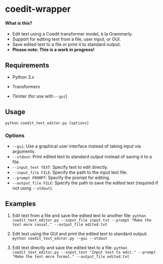 # coedit-wrapper

#### What is this?

* Edit text using a Coedit transformer model, à la Grammarly.
* Support for editing text from a file, user input, or GUI.
* Save edited text to a file or print it to standard output.
* **Please note: This is a work in progress!**

Requirements
------------

* Python 3.x

* Transformers

* Tkinter (for use with `--gui`)

Usage
-----

`python coedit_text_editor.py [options]`

### Options

* `--gui`: Use a graphical user interface instead of taking input via arguments.
* `--stdout`: Print edited text to standard output instead of saving it to a file.
* `--input_text TEXT`: Specify text to edit directly.
* `--input_file FILE`: Specify the path to the input text file.
* `--prompt PROMPT`: Specify the prompt for editing.
* `--output_file FILE`: Specify the path to save the edited text (required if not using `--stdout`).

Examples
--------

1. Edit text from a file and save the edited text to another file:
   `python coedit_text_editor.py --input_file input.txt --prompt "Make the text more casual." --output_file edited.txt`

2. Edit text using the GUI and print the edited text to standard output:
   `python coedit_text_editor.py --gui --stdout`

3. Edit text directly and save the edited text to a file:
   `python coedit_text_editor.py --input_text "Input text to edit." --prompt "Make the text more formal." --output_file edited.txt`
